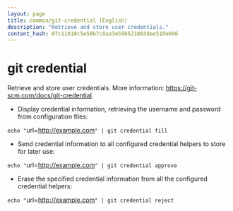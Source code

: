 ```yaml
---
layout: page
title: common/git-credential (English)
description: "Retrieve and store user credentials."
content_hash: 07c11010c5e50b7c8aa3e59b523803dee510e096
---
```

# git credential

Retrieve and store user credentials.
More information: <https://git-scm.com/docs/git-credential>.

- Display credential information, retrieving the username and password from configuration files:

`echo "`<span class="tldr-var badge badge-pill bg-dark-lm bg-white-dm text-white-lm text-dark-dm font-weight-bold">url=http://example.com</span>`" | git credential fill`

- Send credential information to all configured credential helpers to store for later use:

`echo "`<span class="tldr-var badge badge-pill bg-dark-lm bg-white-dm text-white-lm text-dark-dm font-weight-bold">url=http://example.com</span>`" | git credential approve`

- Erase the specified credential information from all the configured credential helpers:

`echo "`<span class="tldr-var badge badge-pill bg-dark-lm bg-white-dm text-white-lm text-dark-dm font-weight-bold">url=http://example.com</span>`" | git credential reject`
